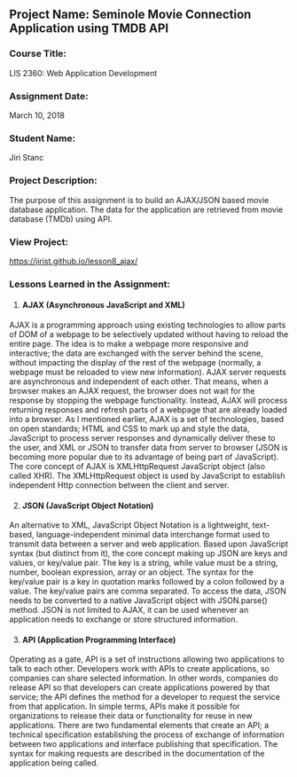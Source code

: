 ## Project Name:  Seminole Movie Connection Application using TMDB API

### Course Title:
LIS 2360:  Web Application Development

### Assignment Date:  
March 10, 2018

### Student Name:  
Jiri Stanc

### Project Description:
The purpose of this assignment is to build an AJAX/JSON based movie database application. The data for the application are retrieved from movie database (TMDb) using API.

### View Project:
https://jirist.github.io/lesson8_ajax/

### Lessons Learned in the Assignment:
1. #### AJAX (Asynchronous JavaScript and XML)

AJAX is a programming approach using existing technologies to allow parts of DOM of a webpage to be selectively updated without having to reload the entire page. The idea is to make a webpage more responsive and interactive; the data are exchanged with the server behind the scene, without impacting the display of the rest of the webpage (normally, a webpage must be reloaded to view new information). AJAX server requests are asynchronous and independent of each other. That means, when a browser makes an AJAX request, the browser does not wait for the response by stopping the webpage functionality. Instead, AJAX will process returning responses and refresh parts of a webpage that are already loaded into a browser. As I mentioned earlier, AJAX is a set of technologies, based on open standards; HTML and CSS to mark up and style the data, JavaScript to process server responses and dynamically deliver these to the user, and XML or JSON to transfer data from server to browser (JSON is becoming more popular due to its advantage of being part of JavaScript). The core concept of AJAX is XMLHttpRequest JavaScript object (also called XHR). The XMLHttpRequest object is used by JavaScript to establish independent Http connection between the client and server.

2. #### JSON (JavaScript Object Notation)

An alternative to XML, JavaScript Object Notation is a lightweight, text-based, language-independent minimal data interchange format used to transmit data between a server and web application. Based upon JavaScript syntax (but distinct from it), the core concept making up JSON are keys and values, or key/value pair. The key is a string, while value must be a string, number, boolean expression, array or an object. The syntax for the key/value pair is a key in quotation marks followed by a colon followed by a value. The key/value pairs are comma separated. To access the data, JSON needs to be converted to a native JavaScript object with JSON.parse() method. JSON is not limited to AJAX, it can be used whenever an application needs to exchange or store structured information.

3. #### API (Application Programming Interface)

Operating as a gate, API is a set of instructions allowing two applications to talk to each other. Developers work with APIs to create applications, so companies can share selected information. In other words, companies do release API so that developers can create applications powered by that service; the API defines the method for a developer to request the service from that application. In simple terms, APIs make it possible for organizations to release their data or functionality for reuse in new applications. There are two fundamental elements that create an API; a technical specification establishing the process of exchange of information between two applications and interface publishing that specification. The syntax for making requests are described in the documentation of the application being called.
